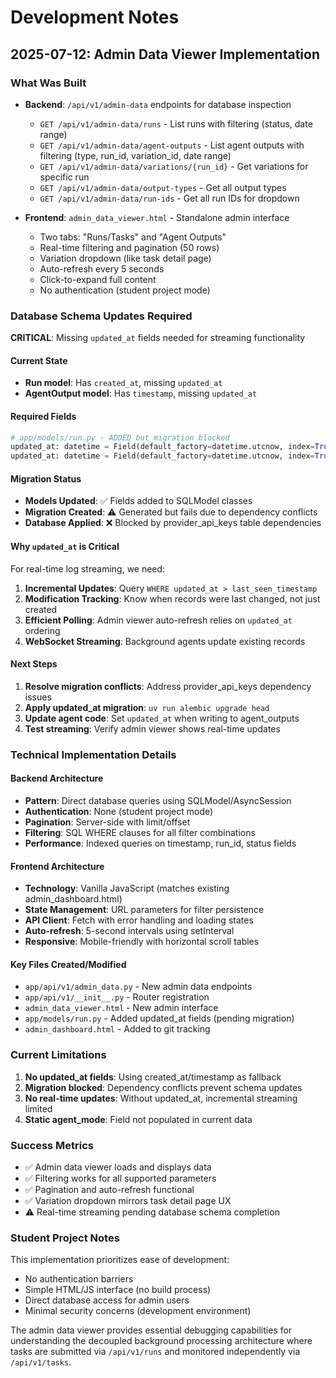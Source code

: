 # Development Notes

## 2025-07-12: Admin Data Viewer Implementation

### What Was Built
- **Backend**: `/api/v1/admin-data` endpoints for database inspection
  - `GET /api/v1/admin-data/runs` - List runs with filtering (status, date range)
  - `GET /api/v1/admin-data/agent-outputs` - List agent outputs with filtering (type, run_id, variation_id, date range)
  - `GET /api/v1/admin-data/variations/{run_id}` - Get variations for specific run
  - `GET /api/v1/admin-data/output-types` - Get all output types
  - `GET /api/v1/admin-data/run-ids` - Get all run IDs for dropdown

- **Frontend**: `admin_data_viewer.html` - Standalone admin interface
  - Two tabs: "Runs/Tasks" and "Agent Outputs"
  - Real-time filtering and pagination (50 rows)
  - Variation dropdown (like task detail page)
  - Auto-refresh every 5 seconds
  - Click-to-expand full content
  - No authentication (student project mode)

### Database Schema Updates Required
**CRITICAL**: Missing `updated_at` fields needed for streaming functionality

#### Current State
- **Run model**: Has `created_at`, missing `updated_at`
- **AgentOutput model**: Has `timestamp`, missing `updated_at`

#### Required Fields
```python
# app/models/run.py - ADDED but migration blocked
updated_at: datetime = Field(default_factory=datetime.utcnow, index=True)  # Run model
updated_at: datetime = Field(default_factory=datetime.utcnow, index=True)  # AgentOutput model
```

#### Migration Status
- **Models Updated**: ✅ Fields added to SQLModel classes
- **Migration Created**: ⚠️ Generated but fails due to dependency conflicts
- **Database Applied**: ❌ Blocked by provider_api_keys table dependencies

#### Why `updated_at` is Critical
For real-time log streaming, we need:
1. **Incremental Updates**: Query `WHERE updated_at > last_seen_timestamp`
2. **Modification Tracking**: Know when records were last changed, not just created
3. **Efficient Polling**: Admin viewer auto-refresh relies on `updated_at` ordering
4. **WebSocket Streaming**: Background agents update existing records

#### Next Steps
1. **Resolve migration conflicts**: Address provider_api_keys dependency issues
2. **Apply updated_at migration**: `uv run alembic upgrade head` 
3. **Update agent code**: Set `updated_at` when writing to agent_outputs
4. **Test streaming**: Verify admin viewer shows real-time updates

### Technical Implementation Details

#### Backend Architecture
- **Pattern**: Direct database queries using SQLModel/AsyncSession
- **Authentication**: None (student project mode)
- **Pagination**: Server-side with limit/offset
- **Filtering**: SQL WHERE clauses for all filter combinations
- **Performance**: Indexed queries on timestamp, run_id, status fields

#### Frontend Architecture  
- **Technology**: Vanilla JavaScript (matches existing admin_dashboard.html)
- **State Management**: URL parameters for filter persistence
- **API Client**: Fetch with error handling and loading states
- **Auto-refresh**: 5-second intervals using setInterval
- **Responsive**: Mobile-friendly with horizontal scroll tables

#### Key Files Created/Modified
- `app/api/v1/admin_data.py` - New admin data endpoints
- `app/api/v1/__init__.py` - Router registration
- `admin_data_viewer.html` - New admin interface
- `app/models/run.py` - Added updated_at fields (pending migration)
- `admin_dashboard.html` - Added to git tracking

### Current Limitations
1. **No updated_at fields**: Using created_at/timestamp as fallback
2. **Migration blocked**: Dependency conflicts prevent schema updates  
3. **No real-time updates**: Without updated_at, incremental streaming limited
4. **Static agent_mode**: Field not populated in current data

### Success Metrics
- ✅ Admin data viewer loads and displays data
- ✅ Filtering works for all supported parameters
- ✅ Pagination and auto-refresh functional
- ✅ Variation dropdown mirrors task detail page UX
- ⚠️ Real-time streaming pending database schema completion

### Student Project Notes
This implementation prioritizes ease of development:
- No authentication barriers
- Simple HTML/JS interface (no build process)
- Direct database access for admin users
- Minimal security concerns (development environment)

The admin data viewer provides essential debugging capabilities for understanding the decoupled background processing architecture where tasks are submitted via `/api/v1/runs` and monitored independently via `/api/v1/tasks`.